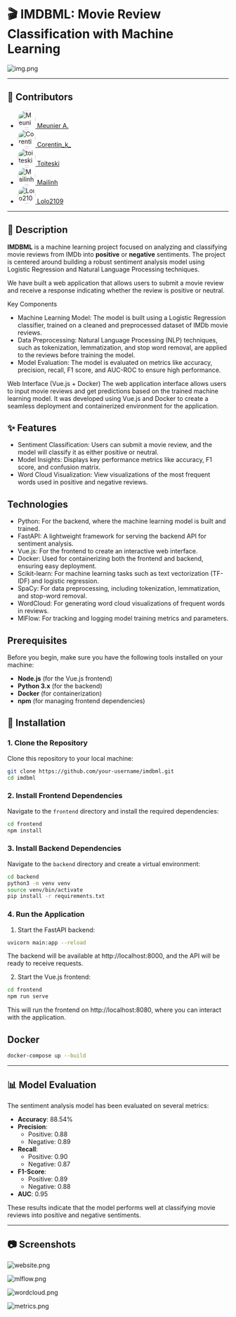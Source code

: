 # 🎬 IMDBML: Movie Review Classification with Machine Learning

![img.png](frontend/img/img.png)

---

## 👥 Contributors

- [<img src="https://github.com/Meunier6969.png" width="40" height="40" style="border-radius: 50%;" alt="Meunier A." /> Meunier A.](https://github.com/Meunier6969)
- [<img src="https://github.com/Corentin-k.png" width="40" height="40" style="border-radius: 50%;" alt="Corentin_k_" /> Corentin_k_](https://github.com/Corentin-k)
- [<img src="https://github.com/toiteski.png" width="40" height="40" style="border-radius: 50%;" alt="toiteski" /> Toiteski](https://github.com/toiteski)
- [<img src="https://github.com/MailinhTA.png" width="40" height="40" style="border-radius: 50%;" alt="Mailinh" /> Mailinh](https://github.com/MailinhTA)
- [<img src="https://github.com/lolo2109.png" width="40" height="40" style="border-radius: 50%;" alt="Lolo2109" /> Lolo2109](https://github.com/lolo2109)

---

## 📖 Description

**IMDBML** is a machine learning project focused on analyzing and classifying movie reviews from IMDb into **positive** or **negative** sentiments.
The project is centered around building a robust sentiment analysis model using Logistic Regression and Natural Language Processing techniques.

We have built a web application that allows users to submit a movie review and receive a response indicating whether the review is positive or neutral.

Key Components

- Machine Learning Model: The model is built using a Logistic Regression classifier, trained on a cleaned and preprocessed dataset of IMDb movie reviews.
- Data Preprocessing: Natural Language Processing (NLP) techniques, such as tokenization, lemmatization, and stop word removal, are applied to the reviews before training the model.
- Model Evaluation: The model is evaluated on metrics like accuracy, precision, recall, F1 score, and AUC-ROC to ensure high performance.

Web Interface (Vue.js + Docker)
The web application interface allows users to input movie reviews and get predictions based on the trained machine learning model. It was developed using Vue.js and Docker to create a seamless deployment and containerized environment for the application.

## ✨ Features

- Sentiment Classification: Users can submit a movie review, and the model will classify it as either positive or neutral.
- Model Insights: Displays key performance metrics like accuracy, F1 score, and confusion matrix.
- Word Cloud Visualization: View visualizations of the most frequent words used in positive and negative reviews.

## Technologies

- Python: For the backend, where the machine learning model is built and trained.
- FastAPI: A lightweight framework for serving the backend API for sentiment analysis.
- Vue.js: For the frontend to create an interactive web interface.
- Docker: Used for containerizing both the frontend and backend, ensuring easy deployment.
- Scikit-learn: For machine learning tasks such as text vectorization (TF-IDF) and logistic regression.
- SpaCy: For data preprocessing, including tokenization, lemmatization, and stop-word removal.
- WordCloud: For generating word cloud visualizations of frequent words in reviews.
- MlFlow: For tracking and logging model training metrics and parameters.

## Prerequisites

Before you begin, make sure you have the following tools installed on your machine:

- **Node.js** (for the Vue.js frontend)
- **Python 3.x** (for the backend)
- **Docker** (for containerization)
- **npm** (for managing frontend dependencies)

## 🚀 Installation

### 1. Clone the Repository

Clone this repository to your local machine:

```bash
git clone https://github.com/your-username/imdbml.git
cd imdbml
```

### 2. Install Frontend Dependencies

Navigate to the `frontend` directory and install the required dependencies:

```bash
cd frontend
npm install
```

### 3. Install Backend Dependencies

Navigate to the `backend` directory and create a virtual environment:

```bash
cd backend
python3 -m venv venv
source venv/bin/activate
pip install -r requirements.txt
```

### 4. Run the Application

1. Start the FastAPI backend:

```bash
uvicorn main:app --reload
```
The backend will be available at http://localhost:8000, and the API will be ready to receive requests.

2. Start the Vue.js frontend:

```bash
cd frontend
npm run serve
```

This will run the frontend on http://localhost:8080, where you can interact with the application.

## Docker

```bash
docker-compose up --build
```

---
## 📊 Model Evaluation

The sentiment analysis model has been evaluated on several metrics:

- **Accuracy**: 88.54%
- **Precision**:
  - Positive: 0.88
  - Negative: 0.89
- **Recall**:
  - Positive: 0.90
  - Negative: 0.87
- **F1-Score**:
  - Positive: 0.89
  - Negative: 0.88
- **AUC**: 0.95

These results indicate that the model performs well at classifying movie reviews into positive and negative sentiments.

---

## 📷 Screenshots

![website.png](frontend/img/website.png)

![mlflow.png](frontend/img/mlflow.png)

![wordcloud.png](frontend/img/wordcloud.png)

![metrics.png](frontend/img/metrics.png)
